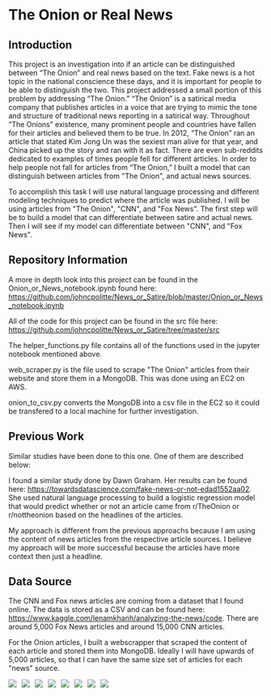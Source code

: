 # The Onion or Real News
## Introduction
This project is an investigation into if an article can be distinguished between “The Onion” and real news based on the text. Fake news is a hot topic in the national conscience these days, and it is important for people to be able to distinguish the two. This project addressed a small portion of this problem by addressing “The Onion.” “The Onion” is a satirical media company that publishes articles in a voice that are trying to mimic the tone and structure of traditional news reporting in a satirical way. Throughout “The Onions” existence, many prominent people and countries have fallen for their articles and believed them to be true. In 2012, “The Onion” ran an article that stated Kim Jong Un was the sexiest man alive for that year, and China picked up the story and ran with it as fact. There are even sub-reddits dedicated to examples of times people fell for different articles. In order to help people not fall for articles from “The Onion,” I built a model that can distinguish between articles from "The Onion", and actual news sources. 

    
    
To accomplish this task I will use natural language processing and different modeling techniques to predict where the article was published. I will be using articles from "The Onion", "CNN", and "Fox News". The first step will be to build a model that can differentiate between satire and actual news. Then I will see if my model can differentiate between "CNN", and "Fox News".

## Repository Information
A more in depth look into this project can be found in the Onion_or_News_notebook.ipynb found here:
https://github.com/johncpolitte/News_or_Satire/blob/master/Onion_or_News_notebook.ipynb

All of the code for this project can be found in the src file here: https://github.com/johncpolitte/News_or_Satire/tree/master/src  

The helper_functions.py file contains all of the functions used in the jupyter notebook mentioned above. 

web_scraper.py is the file used to scrape "The Onion" articles from their website and store them in a MongoDB. This was done using an EC2 on AWS. 

onion_to_csv.py converts the MongoDB into a csv file in the EC2 so it could be transfered to a local machine for further investigation. 

## Previous Work
Similar studies have been done to this one. One of them are described below: 

I found a similar study done by Dawn Graham. Her results can be found here: https://towardsdatascience.com/fake-news-or-not-edad1552aa02. She used natural language processing to build a logistic regression model that would predict whether or not an article came from r/TheOnion or r/nottheonion based on the headlines of the articles. 

My approach is different from the previous approachs because I am using the content of news articles from the respective article sources. I believe my approach will be more successful because the articles have more context then just a headline.


## Data Source
The CNN and Fox news articles are coming from a dataset that I found online. The data is stored as a CSV and can be found here: https://www.kaggle.com/lenamkhanh/analyzing-the-news/code. There are around 5,000 Fox News articles and around 15,000 CNN articles. 
    
For the Onion articles, I built a webscrapper that scraped the content of each article and stored them into MongoDB. Ideally I will have upwards of 5,000 articles, so that I can have the same size set of articles for each "news" source. 



<img src="images/README_IMG/NB_con_mat.png"
    style="float: left; margin-right: 10px;" />

<img src="images/README_IMG/beta_coef_election_stop_words.png"
    style="float: left; margin-right: 10px;" />

<img src="images/README_IMG/beta_cof_log_reg.png"
    style="float: left; margin-right: 10px;" />

<img src="images/README_IMG/log_reg_con_mat.png"
    style="float: left; margin-right: 10px;" />

<img src="images/README_IMG/proba_word_removal.png"
    style="float: left; margin-right: 10px;" />

<img src="images/README_IMG/roc_curve.png"
    style="float: left; margin-right: 10px;" />

<img src="images/README_IMG/vector_mag.png"
    style="float: left; margin-right: 10px;" />

<img src="images/README_IMG/word_count.png"
    style="float: left; margin-right: 10px;" />